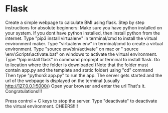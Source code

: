 # Flask
Create a simple webpage to calculate BMI using flask.
Step by step instructions for absolute beginners:
Make sure you have python installed on your system.
If you dont have python installed, then install python from the internet.
Type "pip3 install virtualenv" in terminal/cmd to install the virtual environment maker.
Type "virtualenv env" in terminal/cmd to create a virtual environment.
Type "source env/bin/activate" on mac or " source \env\Scripts\activate.bat" on windows to activate the virtual environment.
Type "!pip install flask" in command propmpt or terminal to install flask.
Go to location where the folder is downloaded (Note that the folder must contain app.py and the template and static folder) using "cd" command
Then type "python3 app.py" to run the app.
The server gets started and the url of the webpage is displayed on the terminal (usually http://127.0.0.1:5000/)
Open your browser and enter the url
That's it. Congratulations!!!

Press control + C keys to stop the server. 
Type "deactivate" to deactivate the virtual environment.
CHEERS!!!!
